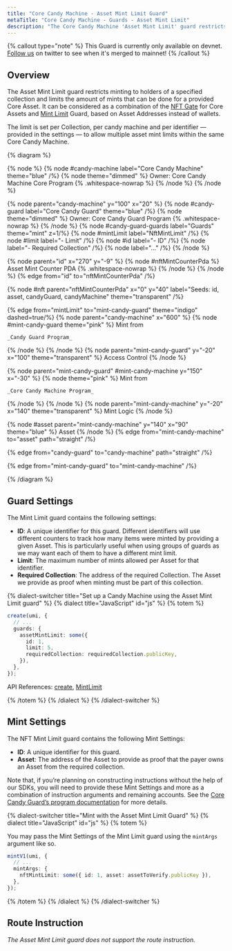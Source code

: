 ```yaml
---
title: "Core Candy Machine - Asset Mint Limit Guard"
metaTitle: "Core Candy Machine - Guards - Asset Mint Limit"
description: "The Core Candy Machine 'Asset Mint Limit' guard restricts minting to holders of a specified collection and limits the amount of mints that can be purchased for a provided Asset on the Core Candy Machine."
---
```


{% callout type="note" %}
This Guard is currently only available on devnet. [Follow us](https://x.com/metaplex) on twitter to see when it's merged to mainnet!
{% /callout %}

## Overview

The Asset Mint Limit guard restricts minting to holders of a specified collection and limits the amount of mints that can be done for a provided Core Asset. It can be considered as a combination of the [NFT Gate](/core-candy-machine/guards/nft-gate) for Core Assets and [Mint Limit](/core-candy-machine/guards/mint-limit) Guard, based on Asset Addresses instead of wallets. 

The limit is set per Collection, per candy machine and per identifier — provided in the settings — to allow multiple asset mint limits within the same Core Candy Machine.

{% diagram  %}

{% node %}
{% node #candy-machine label="Core Candy Machine" theme="blue" /%}
{% node theme="dimmed" %}
Owner: Core Candy Machine Core Program {% .whitespace-nowrap %}
{% /node %}
{% /node %}

{% node parent="candy-machine" y="100" x="20" %}
{% node #candy-guard label="Core Candy Guard" theme="blue" /%}
{% node theme="dimmed" %}
Owner: Core Candy Guard Program {% .whitespace-nowrap %}
{% /node %}
{% node #candy-guard-guards label="Guards" theme="mint" z=1/%}
{% node #mintLimit label="NftMintLimit" /%}
{% node #limit label="- Limit" /%}
{% node #id label="- ID" /%}
{% node label="- Required Collection" /%}
{% node label="..." /%}
{% /node %}

{% node parent="id" x="270" y="-9"  %}
{% node #nftMintCounterPda %}
Asset Mint Counter PDA {% .whitespace-nowrap %}
{% /node %}
{% /node %}
{% edge from="id" to="nftMintCounterPda" /%}

{% node #nft parent="nftMintCounterPda" x="0" y="40"  label="Seeds: id, asset, candyGuard, candyMachine" theme="transparent"  /%}

{% edge from="mintLimit" to="mint-candy-guard" theme="indigo" dashed=true/%}
{% node parent="candy-machine" x="600" %}
  {% node #mint-candy-guard theme="pink" %}
    Mint from

    _Candy Guard Program_
  {% /node %}
{% /node %}
{% node parent="mint-candy-guard" y="-20" x="100" theme="transparent" %}
  Access Control
{% /node %}

{% node parent="mint-candy-guard" #mint-candy-machine y="150" x="-30" %}
  {% node  theme="pink" %}
    Mint from 
    
    _Core Candy Machine Program_
  {% /node %}
{% /node %}
{% node parent="mint-candy-machine" y="-20" x="140" theme="transparent" %}
  Mint Logic
{% /node %}

{% node #asset parent="mint-candy-machine" y="140" x="90" theme="blue" %}
  Asset
{% /node %}
{% edge from="mint-candy-machine" to="asset" path="straight" /%}

{% edge from="candy-guard" to="candy-machine" path="straight" /%}

{% edge from="mint-candy-guard" to="mint-candy-machine" /%}

{% /diagram %}

## Guard Settings

The Mint Limit guard contains the following settings:

- **ID**: A unique identifier for this guard. Different identifiers will use different counters to track how many items were minted by providing a given Asset. This is particularly useful when using groups of guards as we may want each of them to have a different mint limit.
- **Limit**: The maximum number of mints allowed per Asset for that identifier.
- **Required Collection**: The address of the required Collection. The Asset we provide as proof when minting must be part of this collection.

{% dialect-switcher title="Set up a Candy Machine using the Asset Mint Limit guard" %}
{% dialect title="JavaScript" id="js" %}
{% totem %}

```ts
create(umi, {
  // ...
  guards: {
    assetMintLimit: some({
      id: 1,
      limit: 5,
      requiredCollection: requiredCollection.publicKey,
    }),
  },
});
```

API References: [create](https://mpl-core-candy-machine.typedoc.metaplex.com/functions/create.html), [MintLimit](https://mpl-core-candy-machine.typedoc.metaplex.com/types/AssetMintLimit.html)

{% /totem %}
{% /dialect %}
{% /dialect-switcher %}

## Mint Settings

The NFT Mint Limit guard contains the following Mint Settings:

- **ID**: A unique identifier for this guard.
- **Asset**: The address of the Asset to provide as proof that the payer owns an Asset from the required collection.

Note that, if you’re planning on constructing instructions without the help of our SDKs, you will need to provide these Mint Settings and more as a combination of instruction arguments and remaining accounts. See the [Core Candy Guard’s program documentation](https://github.com/metaplex-foundation/mpl-core-candy-machine/tree/main/programs/candy-guard#assetmintlimit) for more details.

{% dialect-switcher title="Mint with the Asset Mint Limit Guard" %}
{% dialect title="JavaScript" id="js" %}
{% totem %}

You may pass the Mint Settings of the Mint Limit guard using the `mintArgs` argument like so.

```ts
mintV1(umi, {
  // ...
  mintArgs: {
    nftMintLimit: some({ id: 1, asset: assetToVerify.publicKey }),
  },
});
```

{% /totem %}
{% /dialect %}
{% /dialect-switcher %}

## Route Instruction

_The Asset Mint Limit guard does not support the route instruction._
